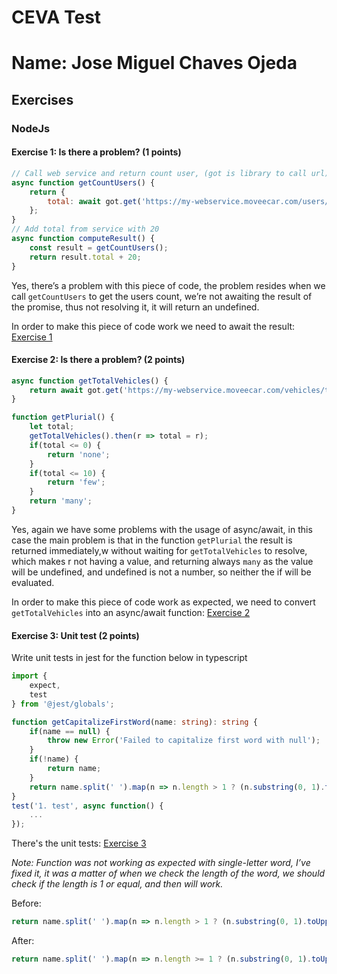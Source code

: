 
# CEVA Test

# Name: Jose Miguel Chaves Ojeda

  
## Exercises

### NodeJs

####  Exercise 1: Is there a problem? (1 points)

```javascript
// Call web service and return count user, (got is library to call url)
async function getCountUsers() {
	return {
		total: await got.get('https://my-webservice.moveecar.com/users/count')
	};
}
// Add total from service with 20
async function computeResult() {
	const result = getCountUsers();
	return result.total + 20;
}
```
Yes, there’s a problem with this piece of code, the problem resides when we call `getCountUsers` to get the users count, we’re not awaiting the result of the promise, thus not resolving it, it will return an undefined.

In order to make this piece of code work we need to await the result: [Exercise 1](https://github.com/josemichaves/test_ceva/blob/master/node/ex1/index.js)

  

#### Exercise 2: Is there a problem? (2 points)
```javascript
async function getTotalVehicles() {
	return await got.get('https://my-webservice.moveecar.com/vehicles/total');
}

function getPlurial() {
	let total;
	getTotalVehicles().then(r => total = r);
	if(total <= 0) {
		return 'none';
	}
	if(total <= 10) {
		return 'few';
	}
	return 'many';
} 
``` 

Yes, again we have some problems with the usage of async/await, in this case the main problem is that in the function `getPlurial` the result is returned immediately,w without waiting for `getTotalVehicles` to resolve, which makes r not having a value, and returning always `many` as the value will be undefined, and undefined is not a number, so neither the if will be evaluated.

In order to make this piece of code work as expected, we need to convert `getTotalVehicles` into an async/await function: [Exercise 2](https://github.com/josemichaves/test_ceva/blob/master/node/ex2/index.js)


#### Exercise 3: Unit test (2 points)

Write unit tests in jest for the function below in typescript
```  typescript
import {
	expect,
	test
} from '@jest/globals';

function getCapitalizeFirstWord(name: string): string {
	if(name == null) {
		throw new Error('Failed to capitalize first word with null');
	}
	if(!name) {
		return name;
	}
	return name.split(' ').map(n => n.length > 1 ? (n.substring(0, 1).toUpperCase() + n.substring(1).toLowerCase()) : n).join(' ');
}
test('1. test', async function() {
	...
});
```
There's the unit tests: [Exercise 3](https://github.com/josemichaves/test_ceva/blob/master/node/ex3/__tests__/index.spec.ts)

*Note:
Function was not working as expected with single-letter word, I’ve fixed it, it was a matter of when we check the length of the word, we should check if the length is 1 or equal, and then will work.*

Before:
```typescript
return name.split(' ').map(n => n.length > 1 ? (n.substring(0, 1).toUpperCase() + n.substring(1).toLowerCase()) : n).join(' '); 
```

After:
``` typescript 
return name.split(' ').map(n => n.length >= 1 ? (n.substring(0, 1).toUpperCase() + n.substring(1).toLowerCase()) : n).join(' ');
```